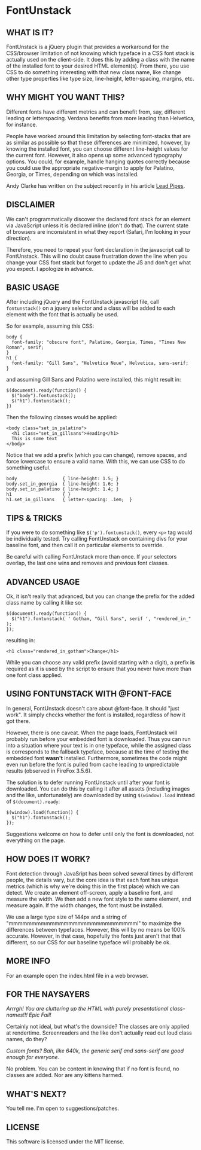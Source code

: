 FontUnstack
===========

WHAT IS IT?
-----------

FontUnstack is a jQuery plugin that provides a workaround for the CSS/browser limitation of not knowing which typeface in a CSS font stack is actually used on the client-side. It does this by adding a class with the name of the installed font to your desired HTML element(s). From there, you use CSS to do something interesting with that new class name, like change other type properties like type size, line-height, letter-spacing, margins, etc.


WHY MIGHT YOU WANT THIS?
------------------------

Different fonts have different metrics and can benefit from, say, different leading or letterspacing. Verdana benefits from more leading than Helvetica, for instance.

People have worked around this limitation by selecting font-stacks that are as similar as possible so that these differences are minimized, however, by knowing the installed font, you can choose different line-height values for the current font. However, it also opens up some advanced typography options. You could, for example, handle hanging quotes correctly because you could use the appropriate negative-margin to apply for Palatino, Georgia, or Times, depending on which was installed.

Andy Clarke has written on the subject recently in his article [Lead Pipes](http://forabeautifulweb.com/blog/about/lead_pipe/).


DISCLAIMER
----------

We can't programmatically discover the declared font stack for an element via JavaScript unless it is declared inline (don't do that). The current state of browsers are inconsistent in what they report (Safari, I'm looking in your direction).

Therefore, you need to repeat your font declaration in the javascript call to FontUnstack. This will no doubt cause frustration down the line when you change your CSS font stack but forget to update the JS and don't get what you expect. I apologize in advance.


BASIC USAGE
-----------

After including jQuery and the FontUnstack javascript file, call `fontunstack()` on a jquery selector and a class will be added to each element with the font that is actually be used.

So for example, assuming this CSS:

    body {
      font-family: "obscure font", Palatino, Georgia, Times, "Times New Roman", serif;
    }
    h1 {
      font-family: "Gill Sans", "Helvetica Neue", Helvetica, sans-serif;
    }

and assuming Gill Sans and Palatino were installed, this might result in:

    $(document).ready(function() {
      $("body").fontunstack();
      $("h1").fontunstack();
    })

Then the following classes would be applied:

    <body class="set_in_palatino">
      <h1 class="set_in_gillsans">Heading</h1>
      This is some text
    </body>

Notice that we add a prefix (which you can change), remove spaces, and force lowercase to ensure a valid name. With this, we can use CSS to do something useful.

    body                 { line-height: 1.5; }
    body.set_in_georgia  { line-height: 1.6; }
    body.set_in_palatino { line-height: 1.4; }
    h1                   { }
    h1.set_in_gillsans   { letter-spacing: .1em;  }


TIPS & TRICKS
-------------

If you were to do something like `$('p').fontunstack()`, every `<p>` tag would be individually tested. Try calling FontUnstack on containing divs for your baseline font, and then call it on particular elements to override.

Be careful with calling FontUnstack more than once. If your selectors overlap, the last one wins and removes and previous font classes.


ADVANCED USAGE
--------------

Ok, it isn't really that advanced, but you can change the prefix for the added class name by calling it like so:

    $(document).ready(function() {
      $("h1").fontunstack( ' Gotham, "Gill Sans", serif ', "rendered_in_" );
    });

resulting in:

    <h1 class="rendered_in_gotham">Change</h1>

While you can choose any valid prefix (avoid starting with a digit), a prefix **is** required as it is used by the script to ensure that you never have more than one font class applied. 


USING FONTUNSTACK WITH @FONT-FACE
---------------------------------

In general, FontUnstack doesn't care about @font-face. It should "just work". It simply checks whether the font is installed, regardless of how it got there.

However, there is one caveat. When the page loads, FontUnstack will probably run before your embedded font is downloaded. Thus you can run into a situation where your text is in one typeface, while the assigned class is corresponds to the fallback typeface, because at the time of testing the embedded font **wasn't** installed. Furthermore, sometimes the code might even run before the font is pulled from cache leading to unpredictable results (observed in FireFox 3.5.6).

The solution is to defer running FontUnstack until after your font is downloaded. You can do this by calling it after all assets (including images and the like, unfortunately) are downloaded by using `$(window).load` instead of `$(document).ready`:

    $(window).load(function() {
      $("h1").fontunstack();
    });

Suggestions welcome on how to defer until only the font is downloaded, not everything on the page.


HOW DOES IT WORK?
-----------------

Font detection through JavaSript has been solved several times by different people, the details vary, but the core idea is that each font has unique metrics (which is why we're doing this in the first place) which we can detect. We create an element off-screen, apply a baseline font, and measure the width. We then add a new font style to the same element, and measure again. If the width changes, the font must be installed.

We use a large type size of 144px and a string of "mmmmmmmmmmmmmmmmmmmmmmmmmmmml" to maximize the differences between typefaces. However, this will by no means be 100% accurate. However, in that case, hopefully the fonts just aren't that that different, so our CSS for our baseline typeface will probably be ok.


MORE INFO
---------
For an example open the index.html file in a web browser.


FOR THE NAYSAYERS
-----------------

*Arrrgh! You are cluttering up the HTML with purely presentational class-names!!! Epic Fail!*

Certainly not ideal, but what's the downside? The classes are only applied at rendertime. Screenreaders and the like don't actually read out loud class names, do they?

*Custom fonts? Bah, like 640k, the generic serif and sans-serif are good enough for everyone.*

No problem. You can be content in knowing that if no font is found, no classes are added. Nor are any kittens harmed.


WHAT'S NEXT?
------------

You tell me. I'm open to suggestions/patches.


LICENSE
------------

This software is licensed under the MIT license.

